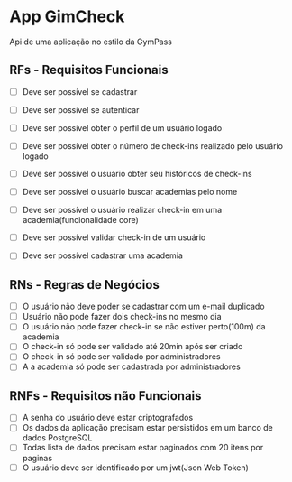 # App GimCheck

Api de uma aplicação no estilo da GymPass

## RFs - Requisitos Funcionais

- [ ] Deve ser possível se cadastrar
- [ ] Deve ser possível se autenticar
- [ ] Deve ser possível obter o perfil de um usuário logado
- [ ] Deve ser possível obter o número de check-ins realizado pelo usuário logado
- [ ] Deve ser possível o usuário obter seu históricos de check-ins
- [ ] Deve ser possível o usuário buscar academias pelo nome
- [ ] Deve ser possível o usuário realizar check-in em uma academia(funcionalidade core)
- [ ] Deve ser possível validar check-in de um usuário
- [ ] Deve ser possível cadastrar uma academia


## RNs - Regras de Negócios

- [ ] O usuário não deve poder se cadastrar com um e-mail duplicado
- [ ] Usuário não pode fazer dois check-ins no mesmo dia
- [ ] O usuário não pode fazer check-in se não estiver perto(100m) da academia
- [ ] O check-in só pode ser validado até 20min após ser criado
- [ ] O check-in só pode ser validado por administradores
- [ ] A a academia só pode ser cadastrada por administradores

## RNFs - Requisitos não Funcionais

- [ ] A senha do usuário deve estar criptografados
- [ ] Os dados da aplicação precisam estar persistidos em um banco de dados PostgreSQL
- [ ] Todas lista de dados precisam estar paginados com 20 itens por paginas
- [ ] O usuário deve ser identificado por um jwt(Json Web Token)